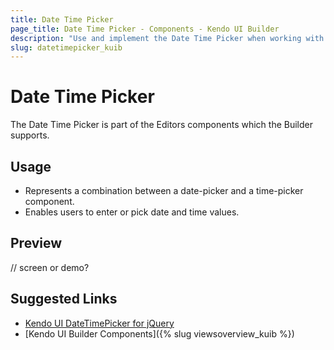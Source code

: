 ```yaml
---
title: Date Time Picker
page_title: Date Time Picker - Components - Kendo UI Builder
description: "Use and implement the Date Time Picker when working with the Kendo UI Builder tool for creating and managing Angular and AngularJS-based web applications."
slug: datetimepicker_kuib
---
```


# Date Time Picker

The Date Time Picker is part of the Editors components which the Builder supports.

## Usage

* Represents a combination between a date-picker and a time-picker component.
* Enables users to enter or pick date and time values.

## Preview

// screen or demo?

## Suggested Links

* [Kendo UI DateTimePicker for jQuery](https://demos.telerik.com/kendo-ui/datetimepicker/index)
* [Kendo UI Builder Components]({% slug viewsoverview_kuib %})
